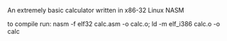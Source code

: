 An extremely basic calculator written in x86-32 Linux NASM

to compile run:  nasm -f elf32 calc.asm -o calc.o; ld -m elf_i386 calc.o -o calc
